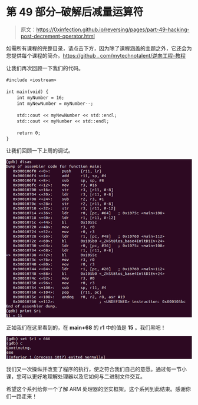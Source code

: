 # 第 49 部分–破解后减量运算符

> 原文：<https://0xinfection.github.io/reversing/pages/part-49-hacking-post-decrement-operator.html>

如需所有课程的完整目录，请点击下方，因为除了课程涵盖的主题之外，它还会为您提供每个课程的简介。[https://github . com/mytechnotalent/逆向工程-教程](https://github.com/mytechnotalent/Reverse-Engineering-Tutorial)

让我们再次回顾一下我们的代码。

```
#include <iostream>

int main(void) {
    int myNumber = 16;
    int myNewNumber = myNumber--;

    std::cout << myNewNumber << std::endl;
    std::cout << myNumber << std::endl;

    return 0;
}

```

让我们回顾一下上周的调试。

![](img/b899bf1c61c4447cee0038c433b9de3c.png)

正如我们在这里看到的，在 **main+68** 的 **r1** 中的值是 **15** 。我们黑吧！

![](img/5b35724e652e90a049bf8cd2bbea3c2b.png)

我们又一次操纵并改变了程序的执行，使之符合我们自己的意愿。通过每一节小课，您可以更好地理解处理器以及它如何与二进制文件交互。

希望这个系列给你一个了解 ARM 处理器的坚实框架。这个系列到此结束。感谢你们一路走来！